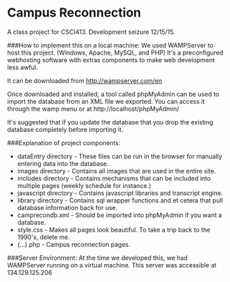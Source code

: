 # Campus Reconnection
A class project for CSCI413.
Development seizure 12/15/15.

###How to implement this on a local machine:
We used WAMPServer to host this project. (Windows, Apache, MySQL, and PHP)
It's a preconfigured webhosting software with extras components to make web development less awful.

It can be downloaded from http://wampserver.com/en

Once downloaded and installed, a tool called phpMyAdmin can be used to import the database from
an XML file we exported. You can access it through the wamp menu or at http://localhost/phpMyAdmin/

It's suggested that if you update the database that you drop the existing database completely before importing it.

###Explanation of project components:
<ul>
<li>dataEntry directory - These files can be run in the browser for manually entering data into the database.</li>
<li>images directory - Contains all images that are used in the entire site.</li>
<li>includes directory - Contains mechanisms that can be included into multiple pages (weekly schedule for instance.)</li>
<li>javascript directory - Contains javascript libraries and transcript engine.</li>
<li>library directory - Contains sql wrapper functions and et cetera that pull database information back for use.</li>
<li>camprecondb.xml - Should be imported into phpMyAdmin if you want a database.</li>
<li>style.css - Makes all pages look beautiful. To take a trip back to the 1990's, delete me.</li>
<li>(...).php - Campus reconnection pages.</li>
</ul>

###Server Environment:
At the time we developed this, we had WAMPServer running on a virtual machine. This server was accessible at 134.129.125.206
